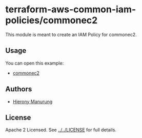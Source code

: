 # terraform-aws-common-iam-policies/commonec2
This module is meant to create an IAM Policy for commonec2.

## Usage

You can open this example:
- [commonec2](https://github.com/traveloka/terraform-aws-common-iam-policies/tree/master/examples/commonec2)

## Authors
- [Hierony Manurung](https://github.com/HieronyM)

## License
Apache 2 Licensed. See [../../LICENSE](../../LICENSE) for full details.
